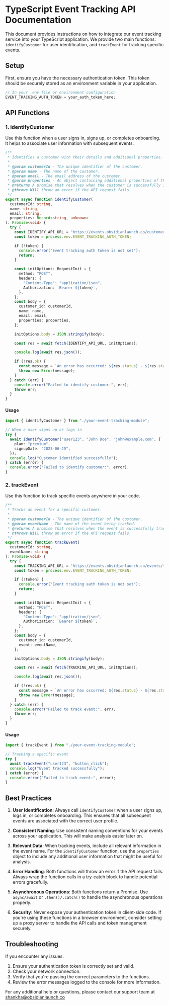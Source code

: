 # TypeScript Event Tracking API Documentation

This document provides instructions on how to integrate our event tracking service into your TypeScript application. We provide two main functions: `identifyCustomer` for user identification, and `trackEvent` for tracking specific events.

## Setup

First, ensure you have the necessary authentication token. This token should be securely stored as an environment variable in your application.

```typescript
// In your .env file or environment configuration
EVENT_TRACKING_AUTH_TOKEN = your_auth_token_here;
```

## API Functions

### 1. identifyCustomer

Use this function when a user signs in, signs up, or completes onboarding. It helps to associate user information with subsequent events.

```typescript
/**
 * Identifies a customer with their details and additional properties.
 *
 * @param customerId - The unique identifier of the customer.
 * @param name - The name of the customer.
 * @param email - The email address of the customer.
 * @param properties - An object containing additional properties of the customer.
 * @returns A promise that resolves when the customer is successfully identified.
 * @throws Will throw an error if the API request fails.
 */
export async function identifyCustomer(
  customerId: string,
  name: string,
  email: string,
  properties: Record<string, unknown>
): Promise<void> {
  try {
    const IDENTIFY_API_URL = "https://events.obsidianlaunch.co/customer/test";
    const token = process.env.EVENT_TRACKING_AUTH_TOKEN;

    if (!token) {
      console.error("Event tracking auth token is not set");
      return;
    }

    const initOptions: RequestInit = {
      method: "POST",
      headers: {
        "Content-Type": "application/json",
        Authorization: `Bearer ${token}`,
      },
    };
    const body = {
      customer_id: customerId,
      name: name,
      email: email,
      properties: properties,
    };

    initOptions.body = JSON.stringify(body);

    const res = await fetch(IDENTIFY_API_URL, initOptions);

    console.log(await res.json());

    if (!res.ok) {
      const message = `An error has occurred: ${res.status} - ${res.statusText}`;
      throw new Error(message);
    }
  } catch (err) {
    console.error("Failed to identify customer:", err);
    throw err;
  }
}
```

#### Usage

```typescript
import { identifyCustomer } from "./your-event-tracking-module";

// When a user signs up or logs in
try {
  await identifyCustomer("user123", "John Doe", "john@example.com", {
    plan: "premium",
    signupDate: "2023-06-25",
  });
  console.log("Customer identified successfully");
} catch (error) {
  console.error("Failed to identify customer:", error);
}
```

### 2. trackEvent

Use this function to track specific events anywhere in your code.

```typescript
/**
 * Tracks an event for a specific customer.
 *
 * @param customerId - The unique identifier of the customer.
 * @param eventName - The name of the event being tracked.
 * @returns A promise that resolves when the event is successfully tracked.
 * @throws Will throw an error if the API request fails.
 */
export async function trackEvent(
  customerId: string,
  eventName: string
): Promise<void> {
  try {
    const TRACKING_API_URL = "https://events.obsidianlaunch.co/events/test";
    const token = process.env.EVENT_TRACKING_AUTH_TOKEN;

    if (!token) {
      console.error("Event tracking auth token is not set");
      return;
    }

    const initOptions: RequestInit = {
      method: "POST",
      headers: {
        "Content-Type": "application/json",
        Authorization: `Bearer ${token}`,
      },
    };
    const body = {
      customer_id: customerId,
      event: eventName,
    };

    initOptions.body = JSON.stringify(body);

    const res = await fetch(TRACKING_API_URL, initOptions);

    console.log(await res.json());

    if (!res.ok) {
      const message = `An error has occurred: ${res.status} - ${res.statusText}`;
      throw new Error(message);
    }
  } catch (err) {
    console.error("Failed to track event:", err);
    throw err;
  }
}
```

#### Usage

```typescript
import { trackEvent } from "./your-event-tracking-module";

// Tracking a specific event
try {
  await trackEvent("user123", "button_click");
  console.log("Event tracked successfully");
} catch (error) {
  console.error("Failed to track event:", error);
}
```

## Best Practices

1. **User Identification**: Always call `identifyCustomer` when a user signs up, logs in, or completes onboarding. This ensures that all subsequent events are associated with the correct user profile.

2. **Consistent Naming**: Use consistent naming conventions for your events across your application. This will make analysis easier later on.

3. **Relevant Data**: When tracking events, include all relevant information in the event name. For the `identifyCustomer` function, use the `properties` object to include any additional user information that might be useful for analysis.

4. **Error Handling**: Both functions will throw an error if the API request fails. Always wrap the function calls in a try-catch block to handle potential errors gracefully.

5. **Asynchronous Operations**: Both functions return a Promise. Use `async/await` or `.then()/.catch()` to handle the asynchronous operations properly.

6. **Security**: Never expose your authentication token in client-side code. If you're using these functions in a browser environment, consider setting up a proxy server to handle the API calls and token management securely.

## Troubleshooting

If you encounter any issues:

1. Ensure your authentication token is correctly set and valid.
2. Check your network connection.
3. Verify that you're passing the correct parameters to the functions.
4. Review the error messages logged to the console for more information.

For any additional help or questions, please contact our support team at shankha@obsidianlaunch.co
